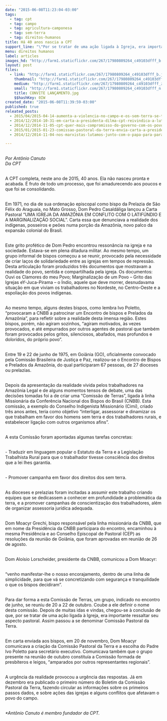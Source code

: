 ```yaml
---
date: "2015-06-08T11:23:04-03:00"
tags:
  - tag: cpt
  - tag: campo
  - tag: agricultura-camponesa
  - tag: sem-terra
  - tag: direitos-humanos
title: Há 40 anos nascia a CPT
support_line: "\"Por se tratar de uma ação ligada à Igreja, era importante ressaltar seu aspecto pastoral. Assim passou a se denominar Comissão Pastoral da Terra”, comenta Antônio Canuto."
menu: direitos humanos
label: articles
images_hd: "http://farm1.staticflickr.com/267/17980809264_c49103dfff_b.jpg"
layout: post
files:
  - link: "http://farm1.staticflickr.com/267/17980809264_c49103dfff_b.jpg"
    thumbnail: "http://farm1.staticflickr.com/267/17980809264_c49103dfff_t.jpg"
    medium: "http://farm1.staticflickr.com/267/17980809264_c49103dfff_z.jpg"
    small: "http://farm1.staticflickr.com/267/17980809264_c49103dfff_n.jpg"
    title: CONVITE LANÇAMENTO.jpg
    $$hashKey: 0IW
created_date: "2015-06-08T11:39:59-03:00"
published: true
releated_posts:
  - 2015/04/2015-04-14-aumenta-a-violencia-no-campo-e-os-sem-terra-se-transformam-em-alvo-principal.md
  - 2014/12/2014-10-31-em-carta-a-presidenta-dilma-cpt-reivindica-a-luta-dos-povos-do-campo.md
  - 2014/12/2014-11-05-cpt-quer-mais-compromisso-do-governo-com-os-povos-que-lutam-pela-terra.md
  - 2015/01/2015-01-23-comissao-pastoral-da-terra-envia-carta-a-presidente-dilma.md
  - 2014/12/2014-11-04-nos-marxistas-lutamos-junto-com-o-papa-para-parar-o-diabo.md

---
```

<p><br />
<em>Por Ant&ocirc;nio Canuto<br />
Da CPT</em></p>

<p><br />
A CPT completa, neste ano de 2015, 40 anos. Ela n&atilde;o nasceu pronta e acabada. &Eacute; fruto de todo um processo, que foi amadurecendo aos poucos e que foi se consolidando.</p>

<p><br />
Em 1971, no dia de sua ordena&ccedil;&atilde;o episcopal como bispo da Prelazia de S&atilde;o F&eacute;lix do Araguaia, no Mato Grosso, Dom Pedro Casald&aacute;liga lan&ccedil;ou a Carta Pastoral &ldquo;UMA IGREJA DA AMAZ&Ocirc;NIA EM CONFLITO COM O LATIF&Uacute;NDIO E A MARGINALIZA&Ccedil;&Atilde;O SOCIAL&rdquo;. Carta essa que denunciava a realidade dos ind&iacute;genas, posseiros e pe&otilde;es numa por&ccedil;&atilde;o da Amaz&ocirc;nia, novo palco da expans&atilde;o colonial do Brasil.</p>

<p><br />
Este grito prof&eacute;tico de Dom Pedro encontrou resson&acirc;ncia na igreja e na sociedade. Estava-se em plena ditadura militar. Ao mesmo tempo, um grupo informal de bispos come&ccedil;ou a se reunir, provocado pela necessidade de criar la&ccedil;os de solidariedade entre as igrejas em tempos de repress&atilde;o. Desta articula&ccedil;&atilde;o foram produzidos tr&ecirc;s documentos que mostravam a realidade do povo, sentida e compartilhada pela igreja. Os documentos: Ouvi os Clamores do meu Povo; Marginaliza&ccedil;&atilde;o de um Povo &ndash; Grito das Igrejas eY-Juca-Pirama &ndash; o &Iacute;ndio, aquele que deve morrer, desnudavama situa&ccedil;&atilde;o em que viviam os trabalhadores no Nordeste, no Centro-Oeste e a espolia&ccedil;&atilde;o dos povos ind&iacute;genas.</p>

<p><br />
Ao mesmo tempo, alguns destes bispos, como lembra Ivo Poletto, &ldquo;provocaram a CNBB a patrocinar um Encontro de bispos e Prelados da Amaz&ocirc;nia&rdquo;, para refletir sobre a realidade desta imensa regi&atilde;o. Estes bispos, por&eacute;m, n&atilde;o agiram sozinhos, &ldquo;agiram motivados, &agrave;s vezes provocados, e at&eacute; empurrados por outros agentes de pastoral que tamb&eacute;m foram provocados pelos gritos, silenciosos, abafados, mas profundos e doloridos, do pr&oacute;prio povo&rdquo;.</p>

<p><br />
Entre 19 e 22 de junho de 1975, em Goi&acirc;nia (GO), oficialmente convocado pela Comiss&atilde;o Brasileira de Justi&ccedil;a e Paz, realizou-se o Encontro de Bispos e Prelados da Amaz&ocirc;nia, do qual participaram 67 pessoas, de 27 dioceses ou prelazias.</p>

<p><br />
Depois da apresenta&ccedil;&atilde;o da realidade vivida pelos trabalhadores na Amaz&ocirc;nia Legal e de alguns momentos tensos de debate, uma das decis&otilde;es tomadas foi a de criar uma &ldquo;Comiss&atilde;o de Terras&rdquo;, ligada &agrave; linha Mission&aacute;ria da Confer&ecirc;ncia Nacional dos Bispos do Brasil (CNBB). Esta comiss&atilde;o, a exemplo do Conselho Indigenista Mission&aacute;rio (Cimi), criado tr&ecirc;s anos antes, teria como objetivo &ldquo;interligar, assessorar e dinamizar os que trabalham em favor dos homens sem terra e dos trabalhadores rurais, e estabelecer liga&ccedil;&atilde;o com outros organismos afins&rdquo;.</p>

<p><br />
A esta Comiss&atilde;o foram apontadas algumas tarefas concretas:</p>

<p><br />
- Traduzir em linguagem popular o Estatuto da Terra e a Legisla&ccedil;&atilde;o Trabalhista Rural para que o trabalhador tivesse consci&ecirc;ncia dos direitos que a lei lhes garantia.</p>

<p><br />
- Promover campanha em favor dos direitos dos sem terra.</p>

<p><br />
As dioceses e prelazias foram incitadas a assumir este trabalho criando equipes que se dedicassem a conhecer em profundidade a problem&aacute;tica da terra, e a promover campanhas de conscientiza&ccedil;&atilde;o dos trabalhadores, al&eacute;m de organizar assessoria jur&iacute;dica adequada.</p>

<p><br />
Dom Moacyr Grechi, bispo respons&aacute;vel pela linha mission&aacute;ria da CNBB, que em nome da Presid&ecirc;ncia da CNBB participara do encontro, encaminhou &agrave; mesma Presid&ecirc;ncia e ao Conselho Episcopal de Pastoral (CEP) as resolu&ccedil;&otilde;es da reuni&atilde;o de Goi&acirc;nia, que foram aprovadas em reuni&atilde;o de 26 de agosto.</p>

<p><br />
Dom Alo&iacute;sio Lorscheider, presidente da CNBB, comunicou a Dom Moacyr:</p>

<p><br />
&ldquo;venho manifestar-lhe o nosso encorajamento, dentro de uma linha de simplicidade, para que v&aacute; se concretizando com seguran&ccedil;a e tranquilidade o que os bispos decidiram&rdquo;.</p>

<p><br />
Para dar forma a esta Comiss&atilde;o de Terras, um grupo, indicado no encontro de junho, se reuniu de 20 a 22 de outubro. Coube a ele definir o nome desta comiss&atilde;o. Depois de muitas idas e vindas, chegou-se &agrave; conclus&atilde;o de que, por se tratar de uma a&ccedil;&atilde;o ligada &agrave; Igreja, era importante ressaltar seu aspecto pastoral. Assim passou a se denominar Comiss&atilde;o Pastoral da Terra.</p>

<p><br />
Em carta enviada aos bispos, em 20 de novembro, Dom Moacyr comunicava a cria&ccedil;&atilde;o da Comiss&atilde;o Pastoral da Terra e a escolha do Padre Ivo Poletto para secret&aacute;rio executivo. Comunicava tamb&eacute;m que o grupo presente na reuni&atilde;o de outubro constitu&iacute;a a Comiss&atilde;o formada de presb&iacute;teros e leigos, &ldquo;amparados por outros representantes regionais&rdquo;.</p>

<p><br />
A urg&ecirc;ncia da realidade provocou a urg&ecirc;ncia das respostas. J&aacute; em dezembro era publicado o primeiro n&uacute;mero do Boletim da Comiss&atilde;o Pastoral da Terra, fazendo circular as informa&ccedil;&otilde;es sobre os primeiros passos dados, e sobre a&ccedil;&otilde;es das igrejas e alguns conflitos que afetavam o povo do campo.</p>

<p><br />
<em>*Ant&ocirc;nio Canuto &eacute; membro fundador da CPT.</em></p>

